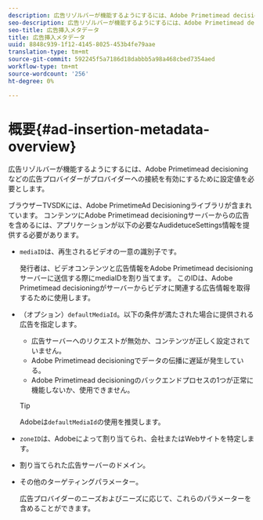 ```yaml
---
description: 広告リゾルバーが機能するようにするには、Adobe Primetimead decisioningなどの広告プロバイダーがプロバイダーへの接続を有効にするために設定値を必要とします。
seo-description: 広告リゾルバーが機能するようにするには、Adobe Primetimead decisioningなどの広告プロバイダーがプロバイダーへの接続を有効にするために設定値を必要とします。
seo-title: 広告挿入メタデータ
title: 広告挿入メタデータ
uuid: 8848c939-1f12-4145-8025-453b4fe79aae
translation-type: tm+mt
source-git-commit: 592245f5a7186d18dabbb5a98a468cbed7354aed
workflow-type: tm+mt
source-wordcount: '256'
ht-degree: 0%

---
```



# 概要{#ad-insertion-metadata-overview}

広告リゾルバーが機能するようにするには、Adobe Primetimead decisioningなどの広告プロバイダーがプロバイダーへの接続を有効にするために設定値を必要とします。

ブラウザーTVSDKには、Adobe PrimetimeAd Decisioningライブラリが含まれています。 コンテンツにAdobe Primetimead decisioningサーバーからの広告を含めるには、アプリケーションが以下の必要なAudidetuceSettings情報を提供する必要があります。

* `mediaID`は、再生されるビデオの一意の識別子です。

   発行者は、ビデオコンテンツと広告情報をAdobe Primetimead decisioningサーバーに送信する際にmediaIDを割り当てます。 このIDは、Adobe Primetimead decisioningがサーバーからビデオに関連する広告情報を取得するために使用します。

* （オプション）`defaultMediaId`。以下の条件が満たされた場合に提供される広告を指定します。

   * 広告サーバーへのリクエストが無効か、コンテンツが正しく設定されていません。
   * Adobe Primetimead decisioningでデータの伝播に遅延が発生している。
   * Adobe Primetimead decisioningのバックエンドプロセスの1つが正常に機能しないか、使用できません。

   >[!TIP]
   >
   >Adobeは`defaultMediaId`の使用を推奨します。

* `zoneID`は、Adobeによって割り当てられ、会社またはWebサイトを特定します。
* 割り当てられた広告サーバーのドメイン。
* その他のターゲティングパラメーター。

   広告プロバイダーのニーズおよびニーズに応じて、これらのパラメーターを含めることができます。